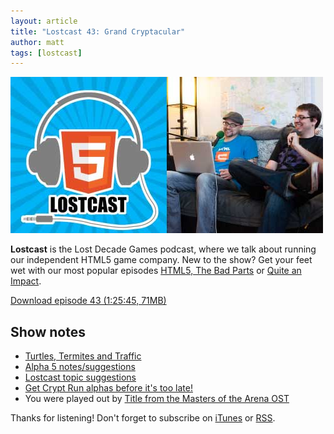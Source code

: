 ```yaml
---
layout: article
title: "Lostcast 43: Grand Cryptacular"
author: matt
tags: [lostcast]
---
```

<div class="full-frame">
	<img alt="Lostcast gamedev podcast" src="/media/images/lostcast/ldgTeam.jpg" width="500" height="250">
</div>

**Lostcast** is the Lost Decade Games podcast, where we talk about running our independent HTML5 game company. New to the show? Get your feet wet with our most popular episodes [HTML5, The Bad Parts](/lostcast-episode-7-html5-the-bad-parts/) or [Quite an Impact](/lostcast-episode-14-quite-an-impact/).

<a class="download-podcast" href="http://media.lostdecadegames.com/lostcast/lostcast_43.mp3">
	Download episode 43 (1:25:45, 71MB)
</a>

## Show notes

* [Turtles, Termites and Traffic](http://amzn.to/18RawAc)
* [Alpha 5 notes/suggestions](http://forum.lostdecadegames.com/topic/28/alpha-5-notes-suggestions)
* [Lostcast topic suggestions](http://forum.lostdecadegames.com/topic/9/lostcast-topic-suggestions)
* [Get Crypt Run alphas before it's too late!](http://www.cryptrun.com/)
* You were played out by [Title from the Masters of the Arena OST](http://joshuamorse.bandcamp.com/track/title)

Thanks for listening! Don't forget to subscribe on [iTunes](http://itunes.apple.com/us/podcast/lostcast/id481950724) or [RSS](http://belmont.local:4000/lostcast.xml).
